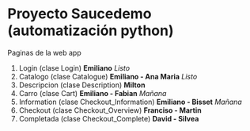 # Proyecto Saucedemo (automatización python)
Paginas de la web app
1. Login (clase Login) **Emiliano** *Listo*
2. Catalogo (clase Catalogue) **Emiliano - Ana Maria** *Listo*
3. Descripcion (clase Description) **Milton**   
4. Carro (clase Cart) **Emiliano - Fabian** *Mañana*
5. Information (clase Checkout_Information) **Emiliano - Bisset** *Mañana*
6. Checkout (clase Checkout_Overview)  **Franciso - Martin**
7. Completada (clase Checkout_Complete) **David - Silvea**


